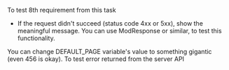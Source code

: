 To test 8th requirement from this task

- If the request didn't succeed (status code 4xx or 5xx), show the meaningful message. You can use ModResponse or similar, to test this functionality.

You can change DEFAULT_PAGE variable's value to something gigantic (even 456 is okay). To test error returned from the server API
